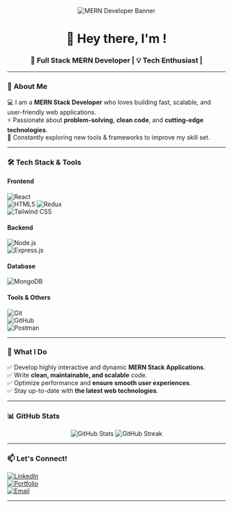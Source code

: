 <!-- Banner Image -->
<p align="center">
  <img src="https://camo.githubusercontent.com/4adf218513d040ee24022cbe5c054dc93bfa1c25350d3dca00edd6c0f7fe0ac4/68747470733a2f2f7777772e61616c7068612e6e65742f77702d636f6e74656e742f75706c6f6164732f323032302f31322f66756c6c2d737461636b2d646576656c6f706d656e742e676966" alt="MERN Developer Banner" />
</p>

<h1 align="center">👋 Hey there, I'm <Owaise Ahmed>!</h1>
<h3 align="center">🚀 Full Stack MERN Developer | 💡 Tech Enthusiast | 

---

### 🚀 **About Me**  
💻 I am a **MERN Stack Developer** who loves building fast, scalable, and user-friendly web applications.  
⚡ Passionate about **problem-solving**, **clean code**, and **cutting-edge technologies**.  
🎯 Constantly exploring new tools & frameworks to improve my skill set.  

---

### 🛠 **Tech Stack & Tools**  

#### **Frontend**  
![React](https://img.shields.io/badge/-React-blue?style=flat-square&logo=react)  
![HTML5](https://img.shields.io/badge/-HTML5-orange?style=flat-square&logo=html5)
![Redux](https://img.shields.io/badge/-Redux-purple?style=flat-square&logo=redux)  
![Tailwind CSS](https://img.shields.io/badge/-TailwindCSS-38B2AC?style=flat-square&logo=tailwind-css)

#### **Backend**  
![Node.js](https://img.shields.io/badge/-Node.js-green?style=flat-square&logo=node.js)  
![Express.js](https://img.shields.io/badge/-Express.js-black?style=flat-square&logo=express)

#### **Database**  
![MongoDB](https://img.shields.io/badge/-MongoDB-green?style=flat-square&logo=mongodb)

#### **Tools & Others**  
![Git](https://img.shields.io/badge/-Git-black?style=flat-square&logo=git)  
![GitHub](https://img.shields.io/badge/-GitHub-181717?style=flat-square&logo=github)  
![Postman](https://img.shields.io/badge/-Postman-orange?style=flat-square&logo=postman)  

---

### 🌟 **What I Do**  
✅ Develop highly interactive and dynamic **MERN Stack Applications**.  
✅ Write **clean, maintainable, and scalable** code.  
✅ Optimize performance and **ensure smooth user experiences**.  
✅ Stay up-to-date with **the latest web technologies**.  

---

### 📊 **GitHub Stats**  

<p align="center">
  <img src="https://github-readme-stats.vercel.app/api?username=OwaiseAahmed&show_icons=true&theme=tokyonight" alt="GitHub Stats" />
  <img src="https://github-readme-streak-stats.herokuapp.com/?user=OwaiseAahmed&theme=tokyonight" alt="GitHub Streak" />
</p>

---

### 📫 **Let's Connect!**  
[![LinkedIn](https://img.shields.io/badge/-LinkedIn-blue?style=flat-square&logo=linkedin)](https://www.linkedin.com/in/owaise-ahmed-777a93215/)  
[![Portfolio](https://img.shields.io/badge/-Portfolio-black?style=flat-square&logo=vercel)](https://owaiseaahmed.github.io/)  
[![Email](https://img.shields.io/badge/-Email-red?style=flat-square&logo=gmail)](mailto:owaiseahmed608@gmail.com)  

---

